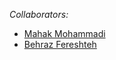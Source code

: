 *Collaborators:*
- [Mahak Mohammadi](https://github.com/MahakMohammadi)
- [Behraz Fereshteh](https://github.com/BehrazFS)
